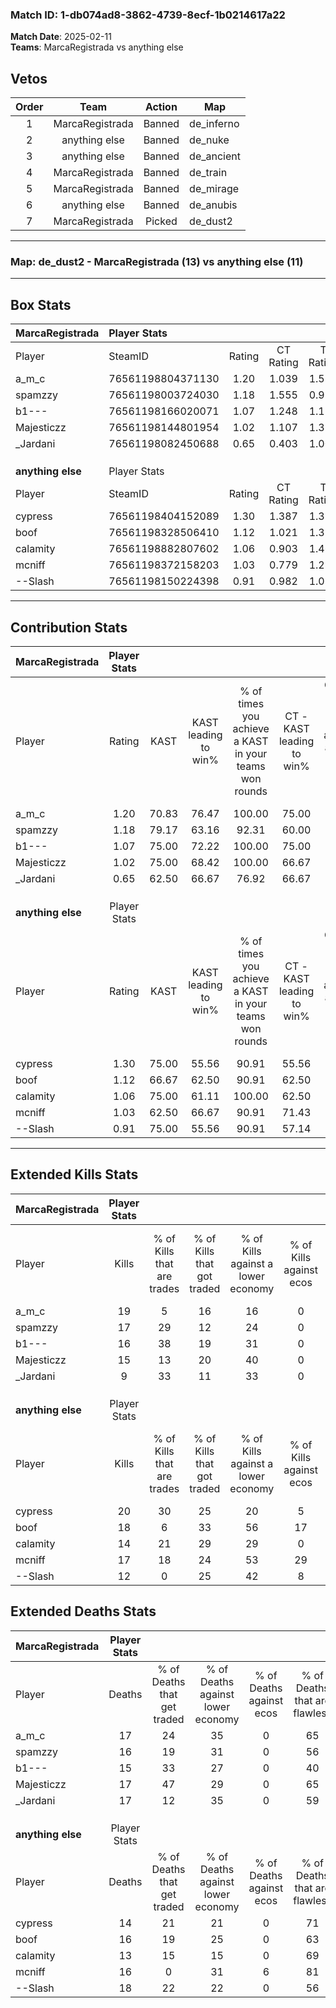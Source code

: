 ### Match ID: 1-db074ad8-3862-4739-8ecf-1b0214617a22  
**Match Date**: 2025-02-11  
**Teams**: MarcaRegistrada vs anything else  

## Vetos  

| Order | Team | Action | Map |
| :---: | :--: | :----: | --- |
| 1 | MarcaRegistrada | Banned | de_inferno |
| 2 | anything else | Banned | de_nuke |
| 3 | anything else | Banned | de_ancient |
| 4 | MarcaRegistrada | Banned | de_train |
| 5 | MarcaRegistrada | Banned | de_mirage |
| 6 | anything else | Banned | de_anubis |
| 7 | MarcaRegistrada | Picked | de_dust2 |

---  

### **Map**: de_dust2 - MarcaRegistrada (13) vs anything else (11)  
---  

## Box Stats  

| **MarcaRegistrada** | Player Stats      |        |           |          |       |      |       |         |        |      |     |
| :- | :- | :-: | :-: | :-: | :-: | :-: | :-: | :-: | :-: | :-: | :-: |
| Player              | SteamID           | Rating | CT Rating | T Rating | KAST  | ADR  | Kills | Assists | Deaths | K/D  | HS% |
| a_m_c               | 76561198804371130 |  1.20  |   1.039   |  1.530   | 70.83 | 91.7 |  19   |    4    |   17   | 1.12 | 31  |
| spamzzy             | 76561198003724030 |  1.18  |   1.555   |  0.939   | 79.17 | 79.8 |  17   |    7    |   16   | 1.06 | 52  |
| b1---               | 76561198166020071 |  1.07  |   1.248   |  1.115   | 75.00 | 63.2 |  16   |    4    |   15   | 1.07 | 43  |
| Majesticzz          | 76561198144801954 |  1.02  |   1.107   |  1.358   | 75.00 | 70.8 |  15   |    6    |   17   | 0.88 | 66  |
| _Jardani            | 76561198082450688 |  0.65  |   0.403   |  1.009   | 62.50 | 51.9 |   9   |    5    |   17   | 0.53 | 66  |
|                     |                   |        |           |          |       |      |       |         |        |      |     |
|                     |                   |        |           |          |       |      |       |         |        |      |     |
|                     |                   |        |           |          |       |      |       |         |        |      |     |
| **anything else**   | Player Stats      |        |           |          |       |      |       |         |        |      |     |
| Player              | SteamID           | Rating | CT Rating | T Rating | KAST  | ADR  | Kills | Assists | Deaths | K/D  | HS% |
| cypress             | 76561198404152089 |  1.30  |   1.387   |  1.350   | 75.00 | 81.7 |  20   |    4    |   14   | 1.43 | 60  |
| boof                | 76561198328506410 |  1.12  |   1.021   |  1.356   | 66.67 | 80.5 |  18   |    5    |   16   | 1.13 | 44  |
| calamity            | 76561198882807602 |  1.06  |   0.903   |  1.465   | 75.00 | 68.8 |  14   |    4    |   13   | 1.08 | 57  |
| mcniff              | 76561198372158203 |  1.03  |   0.779   |  1.288   | 62.50 | 76.9 |  17   |    3    |   16   | 1.06 | 58  |
| --Slash             | 76561198150224398 |  0.91  |   0.982   |  1.023   | 75.00 | 73.3 |  12   |    9    |   18   | 0.67 | 33  |
---  

## Contribution Stats  

| **MarcaRegistrada** | Player Stats |       |                      |                                                        |                           |                                                             |                          |                                                            |
| :- | :-: | :-: | :-: | :-: | :-: | :-: | :-: | :-: |
| Player              |    Rating    | KAST  | KAST leading to win% | % of times you achieve a KAST in your teams won rounds | CT - KAST leading to win% | CT - % of times you achieve a KAST in your teams won rounds | T - KAST leading to win% | T - % of times you achieve a KAST in your teams won rounds |
| a_m_c               |     1.20     | 70.83 |        76.47         |                         100.00                         |           75.00           |                           100.00                            |          77.78           |                           100.00                           |
| spamzzy             |     1.18     | 79.17 |        63.16         |                         92.31                          |           60.00           |                           100.00                            |          66.67           |                           85.71                            |
| b1---               |     1.07     | 75.00 |        72.22         |                         100.00                         |           75.00           |                           100.00                            |          70.00           |                           100.00                           |
| Majesticzz          |     1.02     | 75.00 |        68.42         |                         100.00                         |           66.67           |                           100.00                            |          70.00           |                           100.00                           |
| _Jardani            |     0.65     | 62.50 |        66.67         |                         76.92                          |           66.67           |                            66.67                            |          66.67           |                           85.71                            |
|                     |              |       |                      |                                                        |                           |                                                             |                          |                                                            |
|                     |              |       |                      |                                                        |                           |                                                             |                          |                                                            |
|                     |              |       |                      |                                                        |                           |                                                             |                          |                                                            |
| **anything else**   | Player Stats |       |                      |                                                        |                           |                                                             |                          |                                                            |
| Player              |    Rating    | KAST  | KAST leading to win% | % of times you achieve a KAST in your teams won rounds | CT - KAST leading to win% | CT - % of times you achieve a KAST in your teams won rounds | T - KAST leading to win% | T - % of times you achieve a KAST in your teams won rounds |
| cypress             |     1.30     | 75.00 |        55.56         |                         90.91                          |           55.56           |                           100.00                            |          55.56           |                           83.33                            |
| boof                |     1.12     | 66.67 |        62.50         |                         90.91                          |           62.50           |                           100.00                            |          62.50           |                           83.33                            |
| calamity            |     1.06     | 75.00 |        61.11         |                         100.00                         |           62.50           |                           100.00                            |          60.00           |                           100.00                           |
| mcniff              |     1.03     | 62.50 |        66.67         |                         90.91                          |           71.43           |                           100.00                            |          62.50           |                           83.33                            |
| --Slash             |     0.91     | 75.00 |        55.56         |                         90.91                          |           57.14           |                            80.00                            |          54.55           |                           100.00                           |
---  

## Extended Kills Stats  

| **MarcaRegistrada** | Player Stats |                            |                            |                                    |                         |                              |                                 |                                       |                    |           |
| :- | :-: | :-: | :-: | :-: | :-: | :-: | :-: | :-: | :-: | :-: |
| Player              |    Kills     | % of Kills that are trades | % of Kills that got traded | % of Kills against a lower economy | % of Kills against ecos | % of Kills that are flawless | % of Kills that are close duels | % of Kills that are assisted by flash | Pistol Round Kills | AWP Kills |
| a_m_c               |      19      |             5              |             16             |                 16                 |            0            |              79              |                5                |                  11                   |         3          |     8     |
| spamzzy             |      17      |             29             |             12             |                 24                 |            0            |              65              |               12                |                   0                   |         1          |     0     |
| b1---               |      16      |             38             |             19             |                 31                 |            0            |              56              |               13                |                   0                   |         3          |     0     |
| Majesticzz          |      15      |             13             |             20             |                 40                 |            0            |              60              |                7                |                   7                   |         2          |     1     |
| _Jardani            |      9       |             33             |             11             |                 33                 |            0            |              78              |               11                |                   0                   |         1          |     0     |
|                     |              |                            |                            |                                    |                         |                              |                                 |                                       |                    |           |
|                     |              |                            |                            |                                    |                         |                              |                                 |                                       |                    |           |
|                     |              |                            |                            |                                    |                         |                              |                                 |                                       |                    |           |
| **anything else**   | Player Stats |                            |                            |                                    |                         |                              |                                 |                                       |                    |           |
| Player              |    Kills     | % of Kills that are trades | % of Kills that got traded | % of Kills against a lower economy | % of Kills against ecos | % of Kills that are flawless | % of Kills that are close duels | % of Kills that are assisted by flash | Pistol Round Kills | AWP Kills |
| cypress             |      20      |             30             |             25             |                 20                 |            5            |              55              |               10                |                   0                   |         3          |     0     |
| boof                |      18      |             6              |             33             |                 56                 |           17            |              50              |                0                |                  17                   |         0          |     0     |
| calamity            |      14      |             21             |             29             |                 29                 |            0            |              50              |                7                |                   0                   |         0          |     0     |
| mcniff              |      17      |             18             |             24             |                 53                 |           29            |              65              |                0                |                   0                   |         1          |     0     |
| --Slash             |      12      |             0              |             25             |                 42                 |            8            |              83              |                0                |                   0                   |         1          |     4     |
## Extended Deaths Stats  

| **MarcaRegistrada** | Player Stats |                             |                                   |                          |                               |                            |                           |               |
| :- | :-: | :-: | :-: | :-: | :-: | :-: | :-: | :-: |
| Player              |    Deaths    | % of Deaths that get traded | % of Deaths against lower economy | % of Deaths against ecos | % of Deaths that are flawless | % of Deaths that are close | % of Deaths while blinded | Deaths to AWP |
| a_m_c               |      17      |             24              |                35                 |            0             |              65               |             6              |             0             |       1       |
| spamzzy             |      16      |             19              |                31                 |            0             |              56               |             6              |            13             |       1       |
| b1---               |      15      |             33              |                27                 |            0             |              40               |             0              |             0             |       0       |
| Majesticzz          |      17      |             47              |                29                 |            0             |              65               |             6              |             6             |       0       |
| _Jardani            |      17      |             12              |                35                 |            0             |              59               |             0              |             0             |       2       |
|                     |              |                             |                                   |                          |                               |                            |                           |               |
|                     |              |                             |                                   |                          |                               |                            |                           |               |
|                     |              |                             |                                   |                          |                               |                            |                           |               |
| **anything else**   | Player Stats |                             |                                   |                          |                               |                            |                           |               |
| Player              |    Deaths    | % of Deaths that get traded | % of Deaths against lower economy | % of Deaths against ecos | % of Deaths that are flawless | % of Deaths that are close | % of Deaths while blinded | Deaths to AWP |
| cypress             |      14      |             21              |                21                 |            0             |              71               |             7              |             0             |       2       |
| boof                |      16      |             19              |                25                 |            0             |              63               |             13             |             6             |       1       |
| calamity            |      13      |             15              |                15                 |            0             |              69               |             0              |             8             |       1       |
| mcniff              |      16      |              0              |                31                 |            6             |              81               |             6              |             0             |       3       |
| --Slash             |      18      |             22              |                22                 |            0             |              56               |             17             |             6             |       2       |
